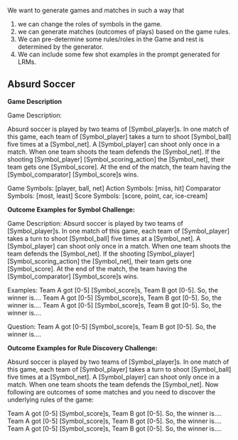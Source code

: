 We want to generate games and matches in such a way that

1. we can change the roles of symbols in the game.
2. we can generate matches (outcomes of plays) based on the game rules.
3. We can pre-determine some rules/roles in the Game and rest is determined by the generator.
4. We can include some few shot examples in the prompt generated for LRMs.


## Absurd Soccer

**Game Description**

Game Description:

Absurd soccer is played by two teams of [Symbol_player]s. In one match of this game, each team of [Symbol_player] takes a turn to shoot [Symbol_ball] five times at a [Symbol_net]. A [Symbol_player] can shoot only once in a match. When one team shoots the team defends the [Symbol_net]. If the shooting [Symbol_player] [Symbol_scoring_action] the [Symbol_net], their team gets one [Symbol_score]. At the end of the match, the team having the [Symbol_comparator] [Symbol_score]s wins.



Game Symbols: [player, ball, net]
Action Symbols: [miss, hit]
Comparator Symbols: [most, least]
Score Symbols: [score, point, car, ice-cream]

**Outcome Examples for Symbol Challenge:**

Game Description: 
Absurd soccer is played by two teams of [Symbol_player]s. In one match of this game, each team of [Symbol_player] takes a turn to shoot [Symbol_ball] five times at a [Symbol_net]. A [Symbol_player] can shoot only once in a match. When one team shoots the team defends the [Symbol_net]. If the shooting [Symbol_player] [Symbol_scoring_action] the [Symbol_net], their team gets one [Symbol_score]. At the end of the match, the team having the [Symbol_comparator] [Symbol_score]s wins.



Examples:
Team A got [0-5] [Symbol_score]s, Team B got [0-5]. So, the winner is....
Team A got [0-5] [Symbol_score]s, Team B got [0-5]. So, the winner is....
Team A got [0-5] [Symbol_score]s, Team B got [0-5]. So, the winner is....

Question:
Team A got [0-5] [Symbol_score]s, Team B got [0-5]. So, the winner is....


**Outcome Examples for Rule Discovery Challenge:**


Absurd soccer is played by two teams of [Symbol_player]s. In one match of this game, each team of [Symbol_player] takes a turn to shoot [Symbol_ball] five times at a [Symbol_net]. A [Symbol_player] can shoot only once in a match. When one team shoots the team defends the [Symbol_net]. Now following are outcomes of some matches and you need to discover the underlying rules of the game:


Team A got [0-5] [Symbol_score]s, Team B got [0-5]. So, the winner is....
Team A got [0-5] [Symbol_score]s, Team B got [0-5]. So, the winner is....
Team A got [0-5] [Symbol_score]s, Team B got [0-5]. So, the winner is....



